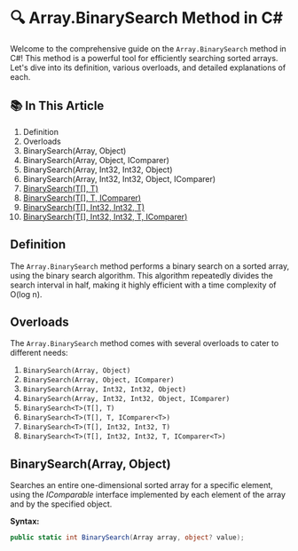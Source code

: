 ﻿# 🔍 Array.BinarySearch Method in C#

Welcome to the comprehensive guide on the `Array.BinarySearch` method in C#! This method is a powerful tool for efficiently searching sorted arrays. Let's dive into its definition, various overloads, and detailed explanations of each.

## 📚 In This Article

1. Definition
2. Overloads
3. BinarySearch(Array, Object)
4. BinarySearch(Array, Object, IComparer)
5. BinarySearch(Array, Int32, Int32, Object)
6. BinarySearch(Array, Int32, Int32, Object, IComparer)
7. [BinarySearch<T>(T[], T)](#binarysearcht-t-t)
8. [BinarySearch<T>(T[], T, IComparer<T>)](#binarysearcht-t-t-icomparert)
9. [BinarySearch<T>(T[], Int32, Int32, T)](#binarysearcht-t-int32-int32-t)
10. [BinarySearch<T>(T[], Int32, Int32, T, IComparer<T>)](#binarysearcht-t-int32-int32-t-icomparert)

## Definition

The `Array.BinarySearch` method performs a binary search on a sorted array, using the binary search algorithm. This algorithm repeatedly divides the search interval in half, making it highly efficient with a time complexity of O(log n).

## Overloads

The `Array.BinarySearch` method comes with several overloads to cater to different needs:

1. `BinarySearch(Array, Object)`
2. `BinarySearch(Array, Object, IComparer)`
3. `BinarySearch(Array, Int32, Int32, Object)`
4. `BinarySearch(Array, Int32, Int32, Object, IComparer)`
5. `BinarySearch<T>(T[], T)`
6. `BinarySearch<T>(T[], T, IComparer<T>)`
7. `BinarySearch<T>(T[], Int32, Int32, T)`
8. `BinarySearch<T>(T[], Int32, Int32, T, IComparer<T>)`

## BinarySearch(Array, Object)
Searches an entire one-dimensional sorted array for a specific element, using
the *IComparable* interface implemented by each element of the array and by the specified object.

**Syntax:**
```cs --region BinarySearch(Array, Object)
public static int BinarySearch(Array array, object? value);
```
 
 
